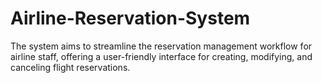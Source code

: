 # Airline-Reservation-System
The system aims to streamline the reservation management workflow for airline staff, offering a user-friendly interface for creating, modifying, and canceling flight reservations.
